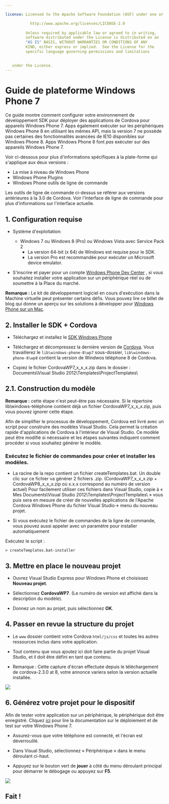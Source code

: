 ```yaml
---

license: Licensed to the Apache Software Foundation (ASF) under one or more contributor license agreements. See the NOTICE file distributed with this work for additional information regarding copyright ownership. The ASF licenses this file to you under the Apache License, Version 2.0 (the "License"); you may not use this file except in compliance with the License. You may obtain a copy of the License at

           http://www.apache.org/licenses/LICENSE-2.0
    
         Unless required by applicable law or agreed to in writing,
         software distributed under the License is distributed on an
         "AS IS" BASIS, WITHOUT WARRANTIES OR CONDITIONS OF ANY
         KIND, either express or implied.  See the License for the
         specific language governing permissions and limitations
    

   under the License.
---
```


# Guide de plateforme Windows Phone 7

Ce guide montre comment configurer votre environnement de développement SDK pour déployer des applications de Cordova pour appareils Windows Phone 7. Apps également exécuter sur les périphériques Windows Phone 8 en utilisant les mêmes API, mais la version 7 ne possède pas certaines des fonctionnalités avancées de IE10 disponibles sur Windows Phone 8. Apps Windows Phone 8 font *pas* exécuter sur des appareils Windows Phone 7.

Voir ci-dessous pour plus d'informations spécifiques à la plate-forme qui s'applique aux deux versions :

*   La mise à niveau de Windows Phone
*   Windows Phone Plugins
*   Windows Phone outils de ligne de commande

Les outils de ligne de commande ci-dessus se référer aux versions antérieures à la 3.0 de Cordova. Voir l'Interface de ligne de commande pour plus d'informations sur l'interface actuelle.

## 1. Configuration requise

*   Système d'exploitation:
    
    *   Windows 7 ou Windows 8 (Pro) ou Windows Vista avec Service Pack 2 
        *   La version 64-bit (x 64) de Windows est requise pour le SDK.
        *   La version Pro est recommandée pour exécuter un Microsoft device emulator.

*   S'inscrire et payer pour un compte [Windows Phone Dev Center][1] , si vous souhaitez installer votre application sur un périphérique réel ou de soumettre à la Place du marché.

 [1]: http://dev.windowsphone.com/en-us/publish

**Remarque :** Le kit de développement logiciel en cours d'exécution dans la Machine virtuelle peut présenter certains défis. Vous pouvez lire ce billet de blog qui donne un aperçu sur les solutions à développer pour [Windows Phone sur un Mac][2].

 [2]: http://aka.ms/BuildaWP8apponaMac

## 2. Installer le SDK + Cordova

*   Téléchargez et installez le [SDK Windows Phone][3]

*   Téléchargez et décompressez la dernière version de [Cordova][4]. Vous travaillerez le `lib\windows-phone-8\wp7` sous-dossier, `lib\windows-phone-8\wp8` contient la version de Windwos téléphone 8 de Cordova.

*   Copiez le fichier CordovaWP7\_x\_x_x.zip dans le dossier : Documents\Visual Studio 2012\Templates\ProjectTemplates\

 [3]: http://www.microsoft.com/download/en/details.aspx?displaylang=en&id=27570/
 [4]: http://phonegap.com/download

## 2.1. Construction du modèle

**Remarque :** cette étape n'est peut-être pas nécessaire. Si le répertoire lib\windows-téléphone contient déjà un fichier CordovaWP7\_x\_x_x.zip, puis vous pouvez ignorer cette étape.

Afin de simplifier le processus de développement, Cordova est livré avec un script pour construire des modèles Visual Studio. Cela permet la création rapide d'applications de Cordova à l'intérieur de Visual Studio. Ce modèle peut être modifié si nécessaire et les étapes suivantes indiquent comment procéder si vous souhaitez générer le modèle.

### Exécutez le fichier de commandes pour créer et installer les modèles.

*   La racine de la repo contient un fichier createTemplates.bat. Un double clic sur ce fichier va générer 2 fichiers .zip. (CordovaWP7\_x\_x\_x.zip + CordovaWP8\_x\_x\_x.zip où x.x.x correspond au numéro de version actuel) Pour facilement utiliser ces fichiers dans Visual Studio, copie à « Mes Documents\Visual Studio 2012\Templates\ProjectTemplates\ » vous puis sera en mesure de créer de nouvelles applications de l'Apache Cordova Windows Phone du fichier Visual Studio-> menu du nouveau projet.

*   Si vous exécutez le fichier de commandes de la ligne de commande, vous pouvez aussi appeler avec un paramètre pour installer automatiquement

Exécutez le script :

    > createTemplates.bat-installer
    

## 3. Mettre en place le nouveau projet

*   Ouvrez Visual Studio Express pour Windows Phone et choisissez **Nouveau projet**.

*   Sélectionnez **CordovaWP7**. (Le numéro de version est affiché dans la description du modèle).

*   Donnez un nom au projet, puis sélectionnez **OK**.

## 4. Passer en revue la structure du projet

*   Le `www` dossier contient votre Cordova `html/js/css` et toutes les autres ressources inclus dans votre application.

*   Tout contenu que vous ajoutez ici doit faire partie du projet Visual Studio, et il doit être défini en tant que contenu.

*   Remarque : Cette capture d'écran effectuée depuis le téléchargement de cordova-2.3.0 at 8, votre annonce variera selon la version actuelle installée.

![][5]

 [5]: img/guide/platforms/wp8/projectStructure.png

## 6. Générez votre projet pour le dispositif

Afin de tester votre application sur un périphérique, le périphérique doit être enregistré. Cliquez [ici][6] pour lire la documentation sur le déploiement et de test sur votre Windows Phone 7.

 [6]: http://msdn.microsoft.com/en-us/library/windowsphone/develop/ff402565(v=vs.105).aspx

*   Assurez-vous que votre téléphone est connecté, et l'écran est déverrouillé.

*   Dans Visual Studio, sélectionnez « Périphérique » dans le menu déroulant ci-haut.

*   Appuyez sur le bouton vert de **jouer** à côté du menu déroulant principal pour démarrer le débogage ou appuyez sur **F5**.

![][7]

 [7]: img/guide/platforms/wp7/wpd.png

## Fait !
